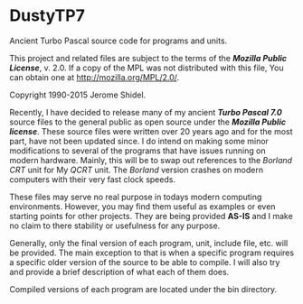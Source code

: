 # DustyTP7
Ancient Turbo Pascal source code for programs and units.

This project and related files are subject to the terms of the **_Mozilla Public License_**, 
v. 2.0. If a copy of the MPL was not distributed with this file, You can obtain one at 
http://mozilla.org/MPL/2.0/.

Copyright 1990-2015 Jerome Shidel.

Recently, I have decided to release many of my ancient **_Turbo Pascal 7.0_** source files to 
the general public as open source under the **_Mozilla Public license_**. These source files
were written over 20 years ago and for the most part, have not been updated since. I do 
intend on making some minor modifications to several of the programs that have issues 
running on modern hardware. Mainly, this will be to swap out references to the _Borland
CRT_ unit for My _QCRT_ unit. The _Borland_ version crashes on modern computers with their 
very fast clock speeds. 

These files may serve no real purpose in todays modern computing environments. However,
you may find them useful as examples or even starting points for other projects. They 
are being provided **AS-IS** and I make no claim to there stability or usefulness for any
purpose.

Generally, only the final version of each program, unit, include file, etc. will be 
provided. The main exception to that is when a specific program requires a specific
older version of the source to be able to compile. I will also try and provide a brief 
description of what each of them does.

Compiled versions of each program are located under the bin directory.
